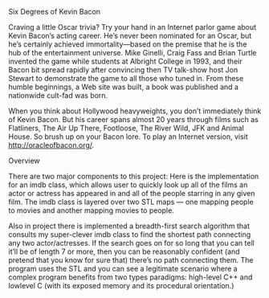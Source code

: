 Six Degrees of Kevin Bacon

Craving a little Oscar trivia? Try your hand in an Internet parlor game about Kevin Bacon’s
acting career. He’s never been nominated for an Oscar, but he’s certainly achieved
immortality—based on the premise that he is the hub of the entertainment universe. Mike
Ginelli, Craig Fass and Brian Turtle invented the game while students at Albright College in
1993, and their Bacon bit spread rapidly after convincing then TV talk-show host Jon Stewart
to demonstrate the game to all those who tuned in. From these humble beginnings, a Web
site was built, a book was published and a nationwide cult-fad was born.

When you think about Hollywood heavyweights, you don’t immediately think of Kevin
Bacon. But his career spans almost 20 years through films such as Flatliners, The Air Up There,
Footloose, The River Wild, JFK and Animal House. So brush up on your Bacon lore. To play an
Internet version, visit http://oracleofbacon.org/.

Overview

There are two major components to this project:
Here is the implementation for an imdb class, which allows user to
quickly look up all of the films an actor or actress has appeared in and all of the
people starring in any given film. The imdb class is layered over two STL
maps — one mapping people to movies and another mapping movies to
people.

Also in project there is implemented a breadth-first search algorithm that consults my
super-clever imdb class to find the shortest path connecting any two
actor/actresses. If the search goes on for so long that you can tell it’ll be of length
7 or more, then you can be reasonably confident (and pretend that you know for
sure that) there’s no path connecting them. The program uses the STL and you can see a 
legitimate scenario where a complex program benefits from two types
paradigms: high-level C++ and lowlevel
C (with its exposed memory and its procedural orientation.)
